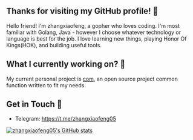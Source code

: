 ## Thanks for visiting my GitHub profile! 👋

Hello friend! I'm zhangxiaofeng, a gopher who loves coding. I'm most familiar with Golang, Java - however I choose whatever technology or language is best for the job. I love learning new things, playing Honor Of Kings(HOK), and building useful tools.

## What I currently working on? :purple_heart:
My current personal project is [com](https://github.com/zhangxiaofeng05/com), an open source project common function written to fit my needs.

## Get in Touch 🌱
 - Telegram: https://t.me/zhangxiaofeng05

<!-- https://github.com/anuraghazra/github-readme-stats -->
[![zhangxiaofeng05's GitHub stats](https://github-readme-stats.vercel.app/api?username=zhangxiaofeng05)](https://github.com/zhangxiaofeng05)


<!-- - 🔭 I’m currently working on ... -->
<!-- - 🌱 I’m currently learning ... -->
<!-- - 👯 I’m looking to collaborate on ... -->
<!-- - 🤔 I’m looking for help with ... -->
<!-- - 💬 Ask me about ... -->
<!-- - 📫 How to reach me: ... -->
<!-- - 😄 Pronouns: ... -->
<!-- - ⚡ Fun fact: ... -->
